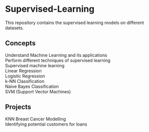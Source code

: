 # Supervised-Learning
This repository contains the supervised learning models on different datasets.

## Concepts  
Understand Machine Learning and its applications  
Perform different techniques of supervised learning  
Supervised machine learning  
Linear Regression  
Logistic Regression  
k-NN Classification  
Naive Bayes Classification  
SVM (Support Vector Machines)  

## Projects
KNN Breast Cancer Modelling  
Identifying potential customers for loans

